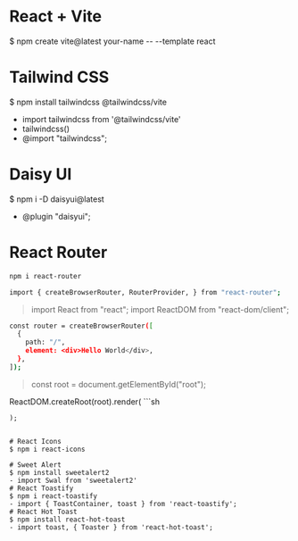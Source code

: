 # React + Vite
$ npm create vite@latest your-name -- --template react
# Tailwind CSS
$ npm install tailwindcss @tailwindcss/vite
- import tailwindcss from '@tailwindcss/vite' 
- tailwindcss()
- @import "tailwindcss";
# Daisy UI
$ npm i -D daisyui@latest 
- @plugin "daisyui";
# React Router

```sh
npm i react-router
```

```sh
import { createBrowserRouter, RouterProvider, } from "react-router";
```

> import React from "react";
> import ReactDOM from "react-dom/client";

```sh
const router = createBrowserRouter([
  {
    path: "/",
    element: <div>Hello World</div>,
  },
]);
```

>const root = document.getElementById("root");

ReactDOM.createRoot(root).render(
    ```sh
  <RouterProvider router={router} />
  ```
);


# React Icons
$ npm i react-icons

# Sweet Alert
$ npm install sweetalert2
- import Swal from 'sweetalert2'
# React Toastify
$ npm i react-toastify
- import { ToastContainer, toast } from 'react-toastify';
# React Hot Toast
$ npm install react-hot-toast
- import toast, { Toaster } from 'react-hot-toast';
